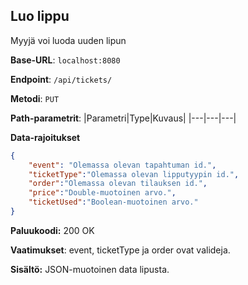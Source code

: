 ## Luo lippu

Myyjä voi luoda uuden lipun

**Base-URL**: `localhost:8080`

**Endpoint**: `/api/tickets/`

**Metodi**: `PUT`

**Path-parametrit**: 
|Parametri|Type|Kuvaus|
|---|---|---|


**Data-rajoitukset**
```json
{
    "event": "Olemassa olevan tapahtuman id.",
    "ticketType":"Olemassa olevan lipputyypin id.",
    "order":"Olemassa olevan tilauksen id.",
    "price":"Double-muotoinen arvo.",
    "ticketUsed":"Boolean-muotoinen arvo."
}
```
**Paluukoodi:** 200 OK

**Vaatimukset**: event, ticketType ja order ovat valideja.

**Sisältö:** JSON-muotoinen data lipusta.

